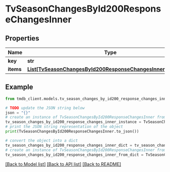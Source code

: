 # TvSeasonChangesById200ResponseChangesInner


## Properties

Name | Type | Description | Notes
------------ | ------------- | ------------- | -------------
**key** | **str** |  | [optional] 
**items** | [**List[TvSeasonChangesById200ResponseChangesInnerItemsInner]**](TvSeasonChangesById200ResponseChangesInnerItemsInner.md) |  | [optional] 

## Example

```python
from tmdb_client.models.tv_season_changes_by_id200_response_changes_inner import TvSeasonChangesById200ResponseChangesInner

# TODO update the JSON string below
json = "{}"
# create an instance of TvSeasonChangesById200ResponseChangesInner from a JSON string
tv_season_changes_by_id200_response_changes_inner_instance = TvSeasonChangesById200ResponseChangesInner.from_json(json)
# print the JSON string representation of the object
print(TvSeasonChangesById200ResponseChangesInner.to_json())

# convert the object into a dict
tv_season_changes_by_id200_response_changes_inner_dict = tv_season_changes_by_id200_response_changes_inner_instance.to_dict()
# create an instance of TvSeasonChangesById200ResponseChangesInner from a dict
tv_season_changes_by_id200_response_changes_inner_from_dict = TvSeasonChangesById200ResponseChangesInner.from_dict(tv_season_changes_by_id200_response_changes_inner_dict)
```
[[Back to Model list]](../README.md#documentation-for-models) [[Back to API list]](../README.md#documentation-for-api-endpoints) [[Back to README]](../README.md)


